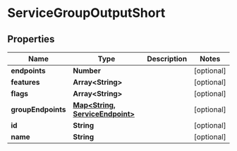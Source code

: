 

# ServiceGroupOutputShort


## Properties

| Name | Type | Description | Notes |
|------------ | ------------- | ------------- | -------------|
|**endpoints** | **Number** |  |  [optional] |
|**features** | **Array&lt;String&gt;** |  |  [optional] |
|**flags** | **Array&lt;String&gt;** |  |  [optional] |
|**groupEndpoints** | [**Map&lt;String, ServiceEndpoint&gt;**](ServiceEndpoint.md) |  |  [optional] |
|**id** | **String** |  |  [optional] |
|**name** | **String** |  |  [optional] |



